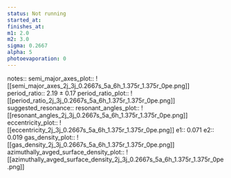 ```yaml
---
status: Not running
started_at:
finishes_at:
m1: 2.0
m2: 3.0
sigma: 0.2667
alpha: 5
photoevaporation: 0
---
```


notes::
semi_major_axes_plot:: ![[semi_major_axes_2j_3j_0.2667s_5a_6h_1.375r_1.375r_0pe.png]]
period_ratio:: 2.19 ± 0.17
period_ratio_plot:: ![[period_ratio_2j_3j_0.2667s_5a_6h_1.375r_1.375r_0pe.png]]
suggested_resonance:: 
resonant_angles_plot:: ![[resonant_angles_2j_3j_0.2667s_5a_6h_1.375r_1.375r_0pe.png]]
eccentricity_plot:: ![[eccentricity_2j_3j_0.2667s_5a_6h_1.375r_1.375r_0pe.png]]
e1:: 0.071
e2:: 0.019
gas_density_plot:: ![[gas_density_2j_3j_0.2667s_5a_6h_1.375r_1.375r_0pe.png]]
azimuthally_avged_surface_density_plot:: ![[azimuthally_avged_surface_density_2j_3j_0.2667s_5a_6h_1.375r_1.375r_0pe.png]]
